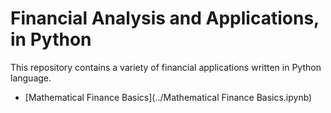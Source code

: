 # Financial Analysis and Applications, in Python
This repository contains a variety of financial applications written in Python language. 
* [Mathematical Finance Basics](../Mathematical Finance Basics.ipynb)
